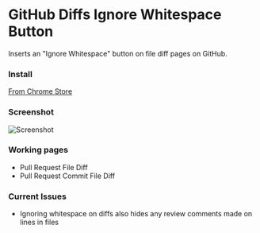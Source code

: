 # GitHub Diffs Ignore Whitespace Button

Inserts an "Ignore Whitespace" button on file diff pages on GitHub.

### Install
[From Chrome Store](https://chrome.google.com/webstore/detail/github-ignore-whitespace/cndheldchmdkjjggoghiildfbolgpeka)

### Screenshot
![Screenshot](http://i.imgur.com/jBIcKsF.png)

### Working pages
* Pull Request File Diff
* Pull Request Commit File Diff

### Current Issues
* Ignoring whitespace on diffs also hides any review comments made on lines in files
